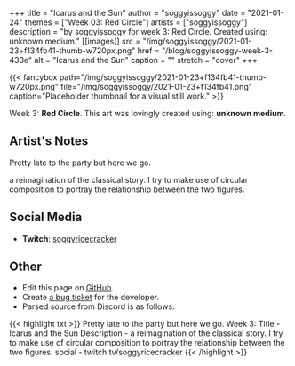 +++
title =       "Icarus and the Sun"
author =      "soggyissoggy"
date =        "2021-01-24"
themes =      ["Week 03: Red Circle"]
artists =     ["soggyissoggy"]
description = "by soggyissoggy for week 3: Red Circle. Created using: unknown medium."
[[images]]
      src = "/img/soggyissoggy/2021-01-23+f134fb41-thumb-w720px.png"
      href = "/blog/soggyissoggy-week-3-433e"
      alt = "Icarus and the Sun"
      caption = ""
      stretch = "cover"
+++

{{< fancybox path="/img/soggyissoggy/2021-01-23+f134fb41-thumb-w720px.png" file="/img/soggyissoggy/2021-01-23+f134fb41.png" caption="Placeholder thumbnail for a visual still work." >}}


Week 3: **Red Circle**. This art was lovingly created using: **unknown medium**.

## Artist's Notes

Pretty late to the party but here we go.

a reimagination of the classical story. I try to make use of circular composition to portray the relationship between the two figures.

## Social Media

- **Twitch**: <a href='https://twitch.tv/soggyricecracker' target='_blank'>soggyricecracker</a>

## Other

- Edit this page on [GitHub](https://github.com/teaminkling/web-refresh/edit/main/content/blog/soggyissoggy-week-3-433e.md).
- Create [a bug ticket](https://github.com/teaminkling/web-refresh/issues/new?assignees=&labels=bug&template=problem-report.md&title=) for the developer.
- Parsed source from Discord is as follows:

{{< highlight txt >}}
Pretty late to the party but here we go.
Week 3:
Title - Icarus and the Sun
Description - a reimagination of the classical story. I try to make use of circular composition to portray the relationship between the two figures. 
social - twitch.tv/soggyricecracker
{{< /highlight >}}